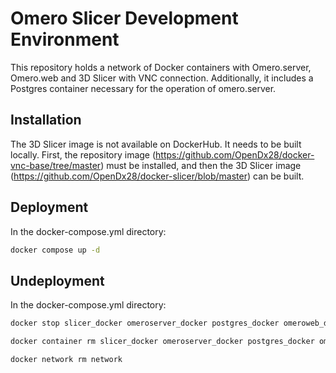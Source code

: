 # Omero Slicer Development Environment
This repository holds a network of Docker containers with Omero.server, Omero.web and 3D Slicer with VNC connection.  Additionally, it includes a Postgres container necessary for the operation of omero.server.

## Installation

The 3D Slicer image is not available on DockerHub. It needs to be built locally. First, the repository image (https://github.com/OpenDx28/docker-vnc-base/tree/master) must be installed, and then the 3D Slicer image (https://github.com/OpenDx28/docker-slicer/blob/master) can be built.

## Deployment

In the docker-compose.yml directory:

```bash
docker compose up -d
```

## Undeployment

In the docker-compose.yml directory:

```bash
docker stop slicer_docker omeroserver_docker postgres_docker omeroweb_docker
```

```bash
docker container rm slicer_docker omeroserver_docker postgres_docker omeroweb_docker 
```

```bash
docker network rm network
```
